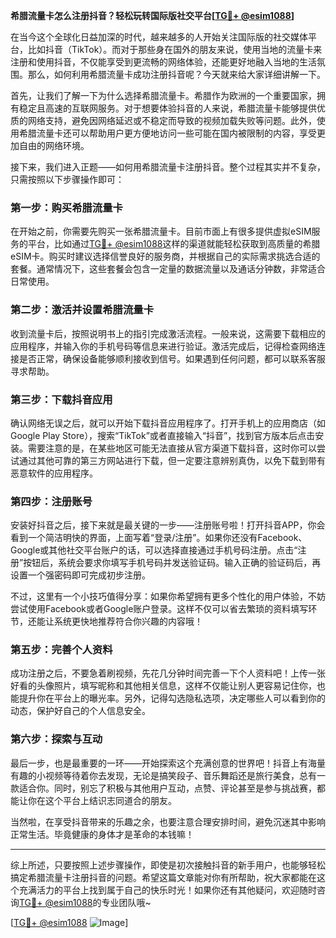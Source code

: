 **希腊流量卡怎么注册抖音？轻松玩转国际版社交平台[[TG💪+ @esim1088](https://t.me/s/esim1088)]**

在当今这个全球化日益加深的时代，越来越多的人开始关注国际版的社交媒体平台，比如抖音（TikTok）。而对于那些身在国外的朋友来说，使用当地的流量卡来注册和使用抖音，不仅能享受到更流畅的网络体验，还能更好地融入当地的生活氛围。那么，如何利用希腊流量卡成功注册抖音呢？今天就来给大家详细讲解一下。

首先，让我们了解一下为什么选择希腊流量卡。希腊作为欧洲的一个重要国家，拥有稳定且高速的互联网服务。对于想要体验抖音的人来说，希腊流量卡能够提供优质的网络支持，避免因网络延迟或不稳定而导致的视频加载失败等问题。此外，使用希腊流量卡还可以帮助用户更方便地访问一些可能在国内被限制的内容，享受更加自由的网络环境。

接下来，我们进入正题——如何用希腊流量卡注册抖音。整个过程其实并不复杂，只需按照以下步骤操作即可：

### 第一步：购买希腊流量卡

在开始之前，你需要先购买一张希腊流量卡。目前市面上有很多提供虚拟eSIM服务的平台，比如通过[TG💪+ @esim1088](https://t.me/s/esim1088)这样的渠道就能轻松获取到高质量的希腊eSIM卡。购买时建议选择信誉良好的服务商，并根据自己的实际需求挑选合适的套餐。通常情况下，这些套餐会包含一定量的数据流量以及通话分钟数，非常适合日常使用。

### 第二步：激活并设置希腊流量卡

收到流量卡后，按照说明书上的指引完成激活流程。一般来说，这需要下载相应的应用程序，并输入你的手机号码等信息来进行验证。激活完成后，记得检查网络连接是否正常，确保设备能够顺利接收到信号。如果遇到任何问题，都可以联系客服寻求帮助。

### 第三步：下载抖音应用

确认网络无误之后，就可以开始下载抖音应用程序了。打开手机上的应用商店（如Google Play Store），搜索“TikTok”或者直接输入“抖音”，找到官方版本后点击安装。需要注意的是，在某些地区可能无法直接从官方渠道下载抖音，这时你可以尝试通过其他可靠的第三方网站进行下载，但一定要注意辨别真伪，以免下载到带有恶意软件的应用程序。

### 第四步：注册账号

安装好抖音之后，接下来就是最关键的一步——注册账号啦！打开抖音APP，你会看到一个简洁明快的界面，上面写着“登录/注册”。如果你还没有Facebook、Google或其他社交平台账户的话，可以选择直接通过手机号码注册。点击“注册”按钮后，系统会要求你填写手机号码并发送验证码。输入正确的验证码后，再设置一个强密码即可完成初步注册。

不过，这里有一个小技巧值得分享：如果你希望拥有更多个性化的用户体验，不妨尝试使用Facebook或者Google账户登录。这样不仅可以省去繁琐的资料填写环节，还能让系统更快地推荐符合你兴趣的内容哦！

### 第五步：完善个人资料

成功注册之后，不要急着刷视频，先花几分钟时间完善一下个人资料吧！上传一张好看的头像照片，填写昵称和其他相关信息，这样不仅能让别人更容易记住你，也能提升你在平台上的曝光率。另外，记得勾选隐私选项，决定哪些人可以看到你的动态，保护好自己的个人信息安全。

### 第六步：探索与互动

最后一步，也是最重要的一环——开始探索这个充满创意的世界吧！抖音上有海量有趣的小视频等待着你去发现，无论是搞笑段子、音乐舞蹈还是旅行美食，总有一款适合你。同时，别忘了积极与其他用户互动，点赞、评论甚至是参与挑战赛，都能让你在这个平台上结识志同道合的朋友。

当然啦，在享受抖音带来的乐趣之余，也要注意合理安排时间，避免沉迷其中影响正常生活。毕竟健康的身体才是革命的本钱嘛！

---

综上所述，只要按照上述步骤操作，即使是初次接触抖音的新手用户，也能够轻松搞定希腊流量卡注册抖音的问题。希望这篇文章能对你有所帮助，祝大家都能在这个充满活力的平台上找到属于自己的快乐时光！如果你还有其他疑问，欢迎随时咨询[TG💪+ @esim1088](https://t.me/s/esim1088)的专业团队哦~

[[TG💪+ @esim1088](https://t.me/s/esim1088) ![Image](https://i.postimg.cc/4NQfJmqS/Snipaste-2025-05-13-00-14-12.png)]